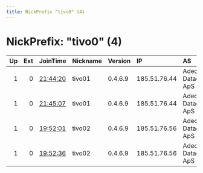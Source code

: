 ```yaml
---
title: NickPrefix "tivo0" (4)
---
```


# NickPrefix: "tivo0" (4)

|   Up |   Ext | JoinTime                                                                                              | Nickname   | Version   | IP           | AS                  | CC   |   ORp |   Dirp | OS    | Contact              |   eFamMembers |
|-----:|------:|:------------------------------------------------------------------------------------------------------|:-----------|:----------|:-------------|:--------------------|:-----|------:|-------:|:------|:---------------------|--------------:|
|    1 |     0 | [21:44:20](https://nusenu.github.io/OrNetStats/w/relay/1A231ED73B7E360F10E433A34FFE0460EE7EDC12.html) | tivo01     | 0.4.6.9   | 185.51.76.44 | Adeo Datacenter ApS | dk   |  9000 |      0 | Linux | idi43@protonmail.com |             4 |
|    1 |     0 | [21:45:07](https://nusenu.github.io/OrNetStats/w/relay/E8C1F5EC028A0908D610E15CADD3DE851B962F78.html) | tivo01     | 0.4.6.9   | 185.51.76.44 | Adeo Datacenter ApS | dk   |  9100 |      0 | Linux | idi43@protonmail.com |             4 |
|    1 |     0 | [19:52:01](https://nusenu.github.io/OrNetStats/w/relay/DB848987A51DB3420A07783F662AFE1F87CE301C.html) | tivo02     | 0.4.6.9   | 185.51.76.56 | Adeo Datacenter ApS | dk   |  9000 |      0 | Linux | idi43@protonmail.com |             4 |
|    1 |     0 | [19:52:36](https://nusenu.github.io/OrNetStats/w/relay/853FDC9F96A255B675F5503B50CF36F38AC75DA1.html) | tivo02     | 0.4.6.9   | 185.51.76.56 | Adeo Datacenter ApS | dk   |  9100 |      0 | Linux | idi43@protonmail.com |             4 |
